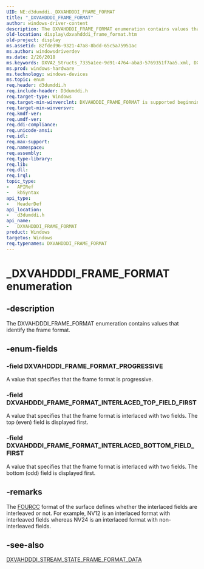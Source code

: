 ```yaml
---
UID: NE:d3dumddi._DXVAHDDDI_FRAME_FORMAT
title: "_DXVAHDDDI_FRAME_FORMAT"
author: windows-driver-content
description: The DXVAHDDDI_FRAME_FORMAT enumeration contains values that identify the frame format.
old-location: display\dxvahdddi_frame_format.htm
old-project: display
ms.assetid: 82fded96-9321-47a8-8bdd-65c5a75951ac
ms.author: windowsdriverdev
ms.date: 2/26/2018
ms.keywords: DXVA2_Structs_7335a1ee-9d91-4764-aba3-5769351f7aa5.xml, DXVAHDDDI_FRAME_FORMAT, DXVAHDDDI_FRAME_FORMAT enumeration [Display Devices], DXVAHDDDI_FRAME_FORMAT_INTERLACED_BOTTOM_FIELD_FIRST, DXVAHDDDI_FRAME_FORMAT_INTERLACED_TOP_FIELD_FIRST, DXVAHDDDI_FRAME_FORMAT_PROGRESSIVE, _DXVAHDDDI_FRAME_FORMAT, d3dumddi/DXVAHDDDI_FRAME_FORMAT, d3dumddi/DXVAHDDDI_FRAME_FORMAT_INTERLACED_BOTTOM_FIELD_FIRST, d3dumddi/DXVAHDDDI_FRAME_FORMAT_INTERLACED_TOP_FIELD_FIRST, d3dumddi/DXVAHDDDI_FRAME_FORMAT_PROGRESSIVE, display.dxvahdddi_frame_format
ms.prod: windows-hardware
ms.technology: windows-devices
ms.topic: enum
req.header: d3dumddi.h
req.include-header: D3dumddi.h
req.target-type: Windows
req.target-min-winverclnt: DXVAHDDDI_FRAME_FORMAT is supported beginning with the Windows 7 operating system.
req.target-min-winversvr: 
req.kmdf-ver: 
req.umdf-ver: 
req.ddi-compliance: 
req.unicode-ansi: 
req.idl: 
req.max-support: 
req.namespace: 
req.assembly: 
req.type-library: 
req.lib: 
req.dll: 
req.irql: 
topic_type:
-	APIRef
-	kbSyntax
api_type:
-	HeaderDef
api_location:
-	d3dumddi.h
api_name:
-	DXVAHDDDI_FRAME_FORMAT
product: Windows
targetos: Windows
req.typenames: DXVAHDDDI_FRAME_FORMAT
---
```


# _DXVAHDDDI_FRAME_FORMAT enumeration


## -description


The DXVAHDDDI_FRAME_FORMAT enumeration contains values that identify the frame format. 


## -enum-fields




### -field DXVAHDDDI_FRAME_FORMAT_PROGRESSIVE

A value that specifies that the frame format is progressive. 


### -field DXVAHDDDI_FRAME_FORMAT_INTERLACED_TOP_FIELD_FIRST

A value that specifies that the frame format is interlaced with two fields. The top (even) field is displayed first. 


### -field DXVAHDDDI_FRAME_FORMAT_INTERLACED_BOTTOM_FIELD_FIRST

A value that specifies that the frame format is interlaced with two fields. The bottom (odd) field is displayed first. 


## -remarks



The <a href="https://msdn.microsoft.com/f697e0db-1db0-4a81-94d8-0ca079885480">FOURCC</a> format of the surface defines whether the interlaced fields are interleaved or not. For example, NV12 is an interlaced format with interleaved fields whereas NV24 is an interlaced format with non-interleaved fields.




## -see-also




<a href="https://msdn.microsoft.com/library/windows/hardware/ff563081">DXVAHDDDI_STREAM_STATE_FRAME_FORMAT_DATA</a>
 

 

